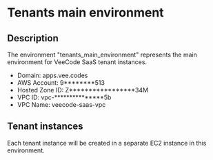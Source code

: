 # Tenants main environment

## Description

The environment "tenants_main_environment" represents the main environment for VeeCode SaaS tenant instances.

- Domain: apps.vee.codes
- AWS Account: 9********513
- Hosted Zone ID: Z*****************34M
- VPC ID: vpc-***************5b
- VPC Name: veecode-saas-vpc

## Tenant instances

Each tenant instance will be created in a separate EC2 instance in this environment.

